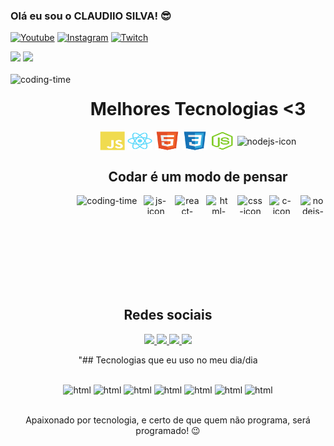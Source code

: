 ### Olá eu sou o CLAUDIIO SILVA! 😎

[![Youtube](https://img.shields.io/badge/YouTube-FF0000?style=for-the-badge&logo=youtube&logoColor=white)](https://youtube.com/@LUIZ_SILVA_DEV)
[![Instagram](https://img.shields.io/badge/Instagram-E4405F?style=for-the-badge&logo=instagram&logoColor=white)](https://instagram.com/sujeitoprogramador)
[![Twitch](https://img.shields.io/badge/Twitter-1DA1F2?style=for-the-badge&logo=twitter&logoColor=white)](https://twitch.tv/fragabr)

<div>
  <img height="180em" src="https://github-readme-stats.vercel.app/api?username=devluizsilva&show_icons=true&theme=great-gatsby&include_all_commits=true&count_private=true"/>
  <img height="180em" src="https://github-readme-stats.vercel.app/api/top-langs/?username=devluizsilva&layout=compact&langs_count=16&theme=great-gatsby"/>
</div>

<div  align="center"> 
  <div style="display: inline_block"><br>
    <img align="left" height="250" alt="coding-time" src="code.gif">
    <h1 align="center">Melhores Tecnologias <3</h1>
    <img align="center" height="30" width="40" alt="js-icon"  src="https://raw.githubusercontent.com/devicons/devicon/master/icons/javascript/javascript-plain.svg">
    <img align="center" height="30" width="40" alt="react-icon" src="https://raw.githubusercontent.com/devicons/devicon/master/icons/react/react-original.svg">
    <img align="center" height="30" width="40" alt="html-icon" src="https://raw.githubusercontent.com/devicons/devicon/master/icons/html5/html5-original.svg">
    <img align="center" height="30" width="40" alt="css-icon" src="https://raw.githubusercontent.com/devicons/devicon/master/icons/css3/css3-original.svg">
    <img align="center" height="30" width="40" alt="nodejs-icon" src="https://raw.githubusercontent.com/devicons/devicon/master/icons/nodejs/nodejs-original.svg">
    <img align="center" height="30" width="40" alt="nodejs-icon" src="https://raw.githubusercontent.com/jmnote/z-icons/master/svg/cpp.svg">
   </div>


##  Codar é um modo de pensar
<div style="display: flex; justify-content: space-between;"> <br>
  <img align="left"height="150" alt="coding-time" src="code.gif">
  <img align="center" height="30" width="40" alt="js-icon" src="https://raw.githubusercontent.com/devicons/devicon/master/icons/javascript/javascript-plain .svg">
  <img align="center" height="30" width="40" alt="react-icon" src="https://raw.githubusercontent.com/devicons/devicon/master/icons/react/react-original .svg">
  <img align="center" height="30" width="40" alt="html-icon" src="https://raw.githubusercontent.com/devicons/devicon/master/icons/html5/html5-original .svg">
  <img align="center" height="30" width="40" alt="css-icon" src="https://raw.githubusercontent.com/devicons/devicon/master/icons/css3/css3-original .svg">
  <img align="center" height="30" width="40" alt="c-icon" src="https://raw.githubusercontent.com/devicons/devicon/master/icons/c/c-original .svg">
  <img align="center" height="30" width="40" alt="nodejs-icon" src="https://raw.githubusercontent.com/devicons/devicon/master/icons/nodejs/nodejs-original .svg">
 
</div>

##  Redes sociais
<div>
  <a href = "mailto: work.luigi.fonseca@gmail.com">
    <img width="30" src="gmail.svg">
  </a>
  <a href = "https://www.linkedin.com/in/luigi-gottardello-fonseca-44651a205/">
    <img width="25" src="linkedin.svg">
  </a>
  <a href = "https://www.youtube.com/channel/UCd5Ivcm28R1C3fCQKbOx2cg">
    <img width="35" src="youtube.svg">
  </a>
  <a href = "https://www.instagram.com/devparadev/">
    <img width="25" src="instagram.png">
  </a>

                  
      
"## Tecnologias que eu uso no meu dia/dia

<div style="display: inline_block"><br/>
    <img olign="center" alt="html" src="https://img.shields.io/badge/HTML5-E34F26?style=for-the-badge&logo=html5&logoColor=white" />
    <img olign="center" alt="html" src="https://img.shields.io/badge/CSS3-1572B6?style=for-the-badge&logo=css3&logoColor=white" />
    <img olign="center" alt="html" src="https://img.shields.io/badge/JavaScript-323330?style=for-the-badge&logo=javascript&logoColor=F7DF1E" />
    <img olign="center" alt="html" src="https://img.shields.io/badge/TypeScript-007ACC?style=for-the-badge&logo=typescript&logoColor=white" />
    <img olign="center" alt="html" src="https://img.shields.io/badge/Kotlin-0095D5?&style=for-the-badge&logo=kotlin&logoColor=white" />
    <img olign="center" alt="html" src="https://img.shields.io/badge/Java-ED8B00?style=for-the-badge&logo=openjdk&logoColor=white" />
    <img olign="center" alt="html" src="https://img.shields.io/badge/Node.js-43853D?style=for-the-badge&logo=node.js&logoColor=white" />
    

</div><br/>

Apaixonado por tecnologia, e certo de que quem não programa, será programado! 😉
